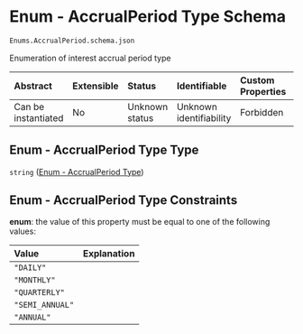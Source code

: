 # Enum - AccrualPeriod Type Schema

```txt
Enums.AccrualPeriod.schema.json
```

Enumeration of interest accrual period type

| Abstract            | Extensible | Status         | Identifiable            | Custom Properties | Additional Properties | Access Restrictions | Defined In                                                                                       |
| :------------------ | :--------- | :------------- | :---------------------- | :---------------- | :-------------------- | :------------------ | :----------------------------------------------------------------------------------------------- |
| Can be instantiated | No         | Unknown status | Unknown identifiability | Forbidden         | Allowed               | none                | [AccrualPeriod.schema.json](../../schema/enums/AccrualPeriod.schema.json "open original schema") |

## Enum - AccrualPeriod Type Type

`string` ([Enum - AccrualPeriod Type](accrualperiod.md))

## Enum - AccrualPeriod Type Constraints

**enum**: the value of this property must be equal to one of the following values:

| Value           | Explanation |
| :-------------- | :---------- |
| `"DAILY"`       |             |
| `"MONTHLY"`     |             |
| `"QUARTERLY"`   |             |
| `"SEMI_ANNUAL"` |             |
| `"ANNUAL"`      |             |

